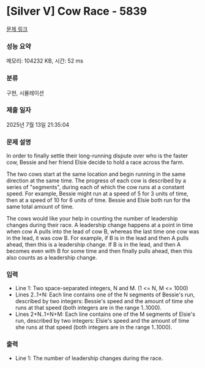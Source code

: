 # [Silver V] Cow Race - 5839 

[문제 링크](https://www.acmicpc.net/problem/5839) 

### 성능 요약

메모리: 104232 KB, 시간: 52 ms

### 분류

구현, 시뮬레이션

### 제출 일자

2025년 7월 13일 21:35:04

### 문제 설명

<p>In order to finally settle their long-running dispute over who is the faster cow, Bessie and her friend Elsie decide to hold a race across the farm.</p>

<p>The two cows start at the same location and begin running in the same direction at the same time. The progress of each cow is described by a series of "segments", during each of which the cow runs at a constant speed. For example, Bessie might run at a speed of 5 for 3 units of time, then at a speed of 10 for 6 units of time. Bessie and Elsie both run for the same total amount of time.</p>

<p>The cows would like your help in counting the number of leadership changes during their race. A leadership change happens at a point in time when cow A pulls into the lead of cow B, whereas the last time one cow was in the lead, it was cow B. For example, if B is in the lead and then A pulls ahead, then this is a leadership change. If B is in the lead, and then A becomes even with B for some time and then finally pulls ahead, then this also counts as a leadership change.</p>

### 입력 

 <ul>
	<li>Line 1: Two space-separated integers, N and M. (1 <= N, M <= 1000)</li>
	<li>Lines 2..1+N: Each line contains one of the N segments of Bessie's run, described by two integers: Bessie's speed and the amount of time she runs at that speed (both integers are in the range 1..1000).</li>
	<li>Lines 2+N..1+N+M: Each line contains one of the M segments of Elsie's run, described by two integers: Elsie's speed and the amount of time she runs at that speed (both integers are in the range 1..1000).</li>
</ul>

### 출력 

 <ul>
	<li>Line 1: The number of leadership changes during the race.</li>
</ul>

